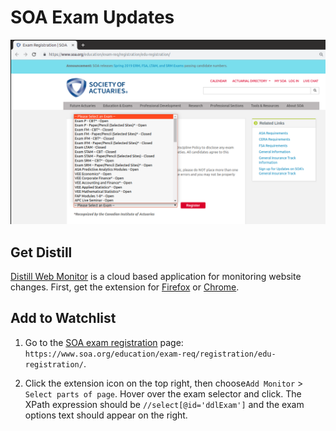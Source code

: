 # SOA Exam Updates

![soa registration page](https://raw.githubusercontent.com/Infinite-Actuary/exam-registration-updates/master/img/soa-exam-registration.png)

## Get Distill

[Distill Web Monitor](https://distill.io/) is a cloud based application for monitoring website changes. First, get the extension for [Firefox](https://addons.mozilla.org/en-US/firefox/addon/distill-web-monitor-ff/) or [Chrome](https://chrome.google.com/webstore/detail/distill-web-monitor/inlikjemeeknofckkjolnjbpehgadgge).

## Add to Watchlist

1. Go to the [SOA exam registration](https://www.soa.org/education/exam-req/registration/edu-registration/) page:
`https://www.soa.org/education/exam-req/registration/edu-registration/`.

2. Click the extension icon on the top right, then choose`Add Monitor` > `Select parts of page`. Hover over the exam selector and click. The XPath expression should be `//select[@id='ddlExam']` and the exam options text should appear on the right.
